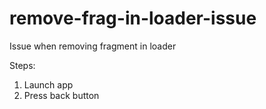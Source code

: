 # remove-frag-in-loader-issue
Issue when removing fragment in loader

Steps:
1. Launch app
2. Press back button
